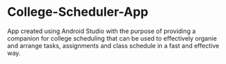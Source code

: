 # College-Scheduler-App
App created using Android Studio with the purpose of providing a companion for college scheduling that can be used to effectively organie and arrange tasks, assignments and class schedule in a fast and effective way.
